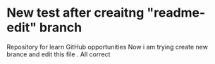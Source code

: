 # New test after creaitng "readme-edit" branch
Repository for learn GitHub opportunities
Now i am trying create new brance and edit this file .
All correct
